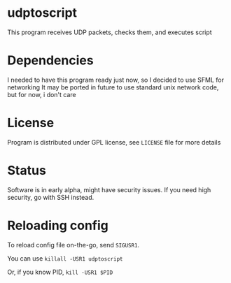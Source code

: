 # udptoscript
This program receives UDP packets, checks them, and executes script

# Dependencies
I needed to have this program ready just now, so I decided to use SFML for networking
It may be ported in future to use standard unix network code, but for now, i don't care

# License
Program is distributed under GPL license, see `LICENSE` file for more details

# Status
Software is in early alpha, might have security issues. If you need high security, go with SSH instead.

# Reloading config
To reload config file on-the-go, send `SIGUSR1`.

You can use `killall -USR1 udptoscript`

Or, if you know PID, `kill -USR1 $PID`
